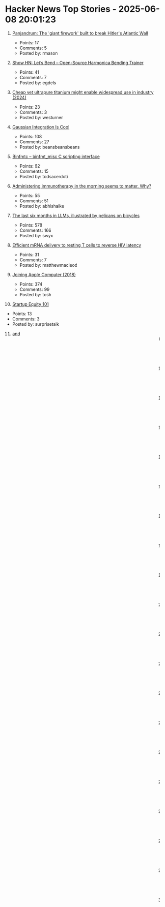# Hacker News Top Stories - 2025-06-08 20:01:23

1. [Panjandrum: The 'giant firework' built to break Hitler's Atlantic Wall](https://www.bbc.com/future/article/20250603-the-giant-firework-built-to-break-hitlers-atlantic-wall)
   - Points: 17
   - Comments: 5
   - Posted by: rmason

2. [Show HN: Let’s Bend – Open-Source Harmonica Bending Trainer](https://letsbend.de)
   - Points: 41
   - Comments: 7
   - Posted by: egdels

3. [Cheap yet ultrapure titanium might enable widespread use in industry (2024)](https://phys.org/news/2024-06-cheap-ultrapure-titanium-metal-enable.amp)
   - Points: 23
   - Comments: 3
   - Posted by: westurner

4. [Gaussian Integration Is Cool](https://rohangautam.github.io/blog/chebyshev_gauss/)
   - Points: 108
   - Comments: 27
   - Posted by: beansbeansbeans

5. [Binfmtc – binfmt_misc C scripting interface](https://www.netfort.gr.jp/~dancer/software/binfmtc.html.en)
   - Points: 62
   - Comments: 15
   - Posted by: todsacerdoti

6. [Administering immunotherapy in the morning seems to matter. Why?](https://www.owlposting.com/p/the-time-of-day-that-immunotherapy)
   - Points: 55
   - Comments: 51
   - Posted by: abhishaike

7. [The last six months in LLMs, illustrated by pelicans on bicycles](https://simonwillison.net/2025/Jun/6/six-months-in-llms/)
   - Points: 578
   - Comments: 166
   - Posted by: swyx

8. [Efficient mRNA delivery to resting T cells to reverse HIV latency](https://www.nature.com/articles/s41467-025-60001-2)
   - Points: 31
   - Comments: 7
   - Posted by: matthewmacleod

9. [Joining Apple Computer (2018)](https://www.folklore.org/Joining_Apple_Computer.html)
   - Points: 374
   - Comments: 99
   - Posted by: tosh

10. [Startup Equity 101](https://quarter--mile.com/Startup-Equity-101)
   - Points: 13
   - Comments: 3
   - Posted by: surprisetalk

11. [<Blink> and <Marquee> (2020)](https://danq.me/2020/11/11/blink-and-marquee/)
   - Points: 174
   - Comments: 145
   - Posted by: ghssds

12. [Self-Host and Tech Independence: The Joy of Building Your Own](https://www.ssp.sh/blog/self-host-self-independence/)
   - Points: 373
   - Comments: 183
   - Posted by: articsputnik

13. [Building an AI server on a budget](https://www.informationga.in/blog/building-an-ai-server-on-a-budget)
   - Points: 30
   - Comments: 17
   - Posted by: mful

14. [Launching the BeOS on Hitachi Flora Prius Systems (1999)](http://testou.free.fr/www.beatjapan.org/mirror/www.be.com/support/guides/hitachi_boot.html)
   - Points: 10
   - Comments: 3
   - Posted by: doener

15. [Ask HN: How to learn CUDA to professional level](undefined)
   - Points: 159
   - Comments: 56
   - Posted by: upmind

16. [Convert photos to Atkinson dithering](https://gazs.github.io/canvas-atkinson-dither/)
   - Points: 405
   - Comments: 47
   - Posted by: nvahalik

17. [How Compiler Explorer Works in 2025](https://xania.org/202506/how-compiler-explorer-works)
   - Points: 36
   - Comments: 9
   - Posted by: vitaut

18. [My experiment living in a tent in Hong Kong's jungle](https://corentin.trebaol.com/Blog/8.+The+Homelessness+Experiment)
   - Points: 428
   - Comments: 192
   - Posted by: 5mv2

19. [Focus and Context and LLMs](https://taras.glek.net/posts/focus-and-context-and-llms/)
   - Points: 47
   - Comments: 20
   - Posted by: tarasglek

20. [Coventry Very Light Rail](https://www.coventry.gov.uk/coventry-light-rail)
   - Points: 161
   - Comments: 223
   - Posted by: Kaibeezy

21. [Field Notes from Shipping Real Code with Claude](https://diwank.space/field-notes-from-shipping-real-code-with-claude)
   - Points: 220
   - Comments: 73
   - Posted by: diwank

22. [PS5 shooter goes from 5 players to bestseller after devs defend game](https://www.polygon.com/news/602867/hypercharge-ps5-shooter-bestseller-devs-defend-game)
   - Points: 18
   - Comments: 3
   - Posted by: driftsumi-e

23. [BorgBackup 2 has no server-side append-only anymore](https://github.com/borgbackup/borg/pull/8798)
   - Points: 170
   - Comments: 100
   - Posted by: jaegerma

24. [What was Radiant AI, anyway?](https://blog.paavo.me/radiant-ai/)
   - Points: 203
   - Comments: 111
   - Posted by: paavohtl

25. [Tapping into the World’s largest gold reserves](https://www.uni-goettingen.de/en/3240.html?id=7808)
   - Points: 3
   - Comments: 0
   - Posted by: geox

26. [Why We're Moving on from Nix](https://blog.railway.com/p/introducing-railpack)
   - Points: 255
   - Comments: 119
   - Posted by: mooreds

27. [Low-Level Optimization with Zig](https://alloc.dev/2025/06/07/zig_optimization)
   - Points: 282
   - Comments: 180
   - Posted by: Retro_Dev

28. [A tool for burning visible pictures on a compact disc surface (2022)](https://github.com/arduinocelentano/cdimage)
   - Points: 182
   - Comments: 54
   - Posted by: carlesfe

29. [Knowledge Management in the Age of AI](https://ericgardner.info/notes/knowledge-management-june-2025)
   - Points: 102
   - Comments: 65
   - Posted by: katabasis

30. [Discovering a JDK Race Condition, and Debugging It in 30 Minutes with Fray](https://aoli.al/blogs/jdk-bug/)
   - Points: 131
   - Comments: 35
   - Posted by: aoli-al

